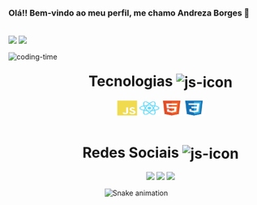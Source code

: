 ### Olá!! Bem-vindo ao meu perfil, me chamo Andreza Borges 🤙
<br/>
<div>
  <img align="center" height="180em" src="https://github-readme-stats-sigma-five.vercel.app/api?username=andrezacb&show_icons=true&theme=midnight-purple&include_all_commits=true&count_private=true"/>
  <img align="center" height="180em" src="https://github-readme-stats-sigma-five.vercel.app/api/top-langs/?username=andrezacb&layout=compact&langs_count=16&theme=midnight-purple"/>
</div>
<div  align="center"> 
  <div style="display: inline_block"><br>
    <img align="left" height="250" alt="coding-time" src="https://i.pinimg.com/originals/83/b8/09/83b809857acd41a7bad4935b4734f9fc.gif">
    <h1 align="center">Tecnologias <img align="center" height="40" width="50" alt="js-icon"  src="https://em-content.zobj.net/source/skype/289/woman-technologist_1f469-200d-1f4bb.png"></h1>
    <img align="center" height="30" width="40" alt="js-icon"  src="https://raw.githubusercontent.com/devicons/devicon/master/icons/javascript/javascript-plain.svg">
    <img align="center" height="30" width="40" alt="react-icon" src="https://raw.githubusercontent.com/devicons/devicon/master/icons/react/react-original.svg">
    <img align="center" height="30" width="40" alt="html-icon" src="https://raw.githubusercontent.com/devicons/devicon/master/icons/html5/html5-original.svg">
    <img align="center" height="30" width="40" alt="css-icon" src="https://raw.githubusercontent.com/devicons/devicon/master/icons/css3/css3-original.svg">
   </div>
   <br/>
  <h1 align="center">Redes Sociais  <img align="center" height="30" width="40" alt="js-icon"  src="https://em-content.zobj.net/source/skype/289/mobile-phone_1f4f1.png"></h1>
  <a href="https://www.instagram.com/andreza_cbj/" target="_blank"><img src="https://img.shields.io/badge/-Instagram-%23E4405F?style=for-the-badge&logo=instagram&logoColor=white" target="_blank"></a>
  <a href = "mailto:andrezacrispina123@gmail.com"><img src="https://img.shields.io/badge/-Gmail-%23333?style=for-the-badge&logo=gmail&logoColor=white" target="_blank"></a>
  <a href="https://www.linkedin.com/in/andreza-borges/" target="_blank"><img src="https://img.shields.io/badge/-LinkedIn-%230077B5?style=for-the-badge&logo=linkedin&logoColor=white" target="_blank"></a>

  ![Snake animation](https://github.com/andrezacb/andrezacb/blob/output/github-contribution-grid-snake.svg)

